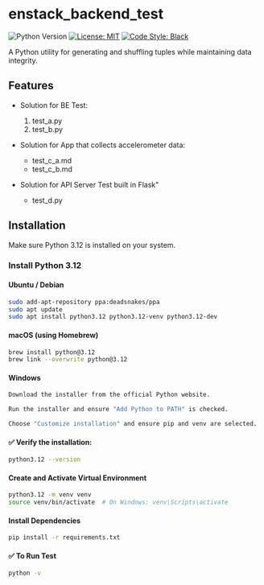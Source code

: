 # enstack_backend_test

![Python Version](https://img.shields.io/badge/python-3.12%2B-blue)
[![License: MIT](https://img.shields.io/badge/License-MIT-yellow.svg)](https://opensource.org/licenses/MIT)
[![Code Style: Black](https://img.shields.io/badge/code%20style-black-000000.svg)](https://github.com/psf/black)

A Python utility for generating and shuffling tuples while maintaining data integrity.

## Features

- Solution for BE Test:
    1. test_a.py
    2. test_b.py

- Solution for App that collects accelerometer data:
    * test_c_a.md
    * test_c_b.md

- Solution for API Server Test built in Flask"
    * test_d.py

## Installation

Make sure Python 3.12 is installed on your system.

### Install Python 3.12

#### Ubuntu / Debian

```bash
sudo add-apt-repository ppa:deadsnakes/ppa
sudo apt update
sudo apt install python3.12 python3.12-venv python3.12-dev
```

#### macOS (using Homebrew)
```bash
brew install python@3.12
brew link --overwrite python@3.12
```

#### Windows

```bash
Download the installer from the official Python website.

Run the installer and ensure "Add Python to PATH" is checked.

Choose "Customize installation" and ensure pip and venv are selected.
```

#### ✅ Verify the installation:
```bash
python3.12 --version
```

#### Create and Activate Virtual Environment
```bash
python3.12 -m venv venv
source venv/bin/activate  # On Windows: venv\Scripts\activate
```

#### Install Dependencies
```bash
pip install -r requirements.txt
```

#### ✅ To Run Test
```bash
python -v
```
